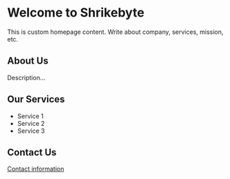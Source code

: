 # Welcome to Shrikebyte

This is custom homepage content. Write about company, services, mission, etc.

## About Us

Description...

## Our Services

- Service 1
- Service 2
- Service 3

## Contact Us

[Contact information](/contact/)
